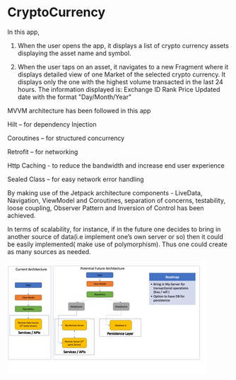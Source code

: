 # CryptoCurrency

In this app,

1. When the user opens the app, it displays a list of crypto currency assets displaying the asset name and symbol.

2. When the user taps on an asset, it navigates to a new Fragment where it displays detailed view of one Market of the selected crypto currency. It displays only the one with the highest volume transacted in the last 24 hours. The information displayed is:
	  Exchange ID
	  Rank
	  Price
	  Updated date with the format "Day/Month/Year"
    
    
MVVM architecture has been followed in this app 

Hilt – for dependency Injection

Coroutines – for structured concurrency

Retrofit – for networking

Http Caching - to reduce the bandwidth and increase end user experience

Sealed Class – for easy network error handling

By making use of the Jetpack architecture components - LiveData, Navigation, ViewModel and Coroutines, separation of concerns, testability, loose coupling, Observer Pattern and Inversion of Control has been achieved.

In terms of scalability, for instance, if in the future one decides to bring in another source of data(i.e implement one’s own server or so) then it could be easily implemented( make use of polymorphism). Thus one could create as many sources as needed.

![Architecture](CryptoArch.jpg)
